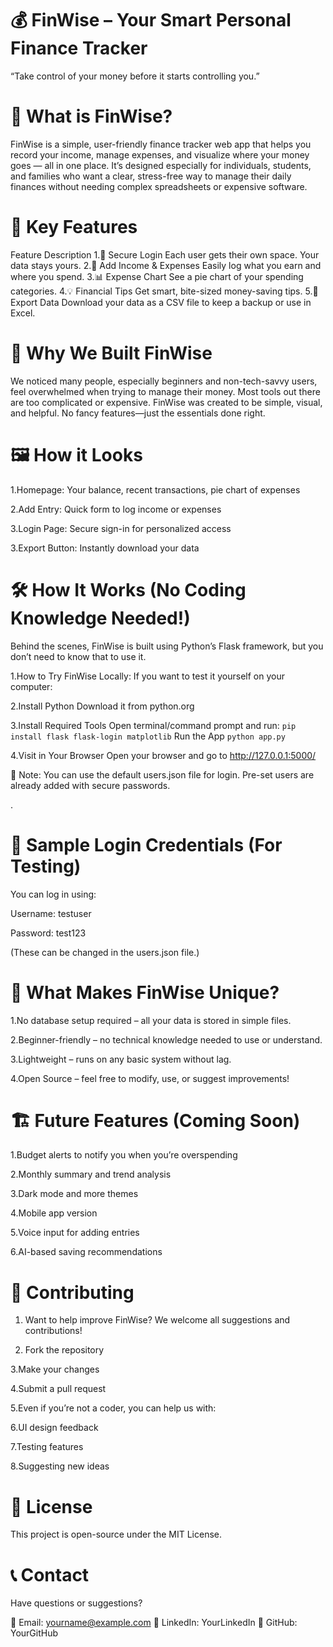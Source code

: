 # 💰 FinWise – Your Smart Personal Finance Tracker
 “Take control of your money before it starts controlling you.”

# 🧠 What is FinWise?
FinWise is a simple, user-friendly finance tracker web app that helps you record your income, manage expenses, and visualize where your money goes — all in one place. It’s designed especially for individuals, students, and families who want a clear, stress-free way to manage their daily finances without needing complex spreadsheets or expensive software.

# 🌟 Key Features
Feature	Description
1.🔐 Secure Login	Each user gets their own space. Your data stays yours.
2.💸 Add Income & Expenses	Easily log what you earn and where you spend.
3.📊 Expense Chart	See a pie chart of your spending categories.
4.💡 Financial Tips	Get smart, bite-sized money-saving tips.
5.📁 Export Data	Download your data as a CSV file to keep a backup or use in Excel.

# 📌 Why We Built FinWise
We noticed many people, especially beginners and non-tech-savvy users, feel overwhelmed when trying to manage their money. Most tools out there are too complicated or expensive. FinWise was created to be simple, visual, and helpful. No fancy features—just the essentials done right.


# 🖼️ How it Looks
1.Homepage: Your balance, recent transactions, pie chart of expenses

2.Add Entry: Quick form to log income or expenses

3.Login Page: Secure sign-in for personalized access

3.Export Button: Instantly download your data

# 🛠️ How It Works (No Coding Knowledge Needed!)
Behind the scenes, FinWise is built using Python’s Flask framework, but you don’t need to know that to use it.

1.How to Try FinWise Locally:
If you want to test it yourself on your computer:

2.Install Python
Download it from python.org

3.Install Required Tools
Open terminal/command prompt and run:
`
pip install flask flask-login matplotlib
`
Run the App
`
python app.py
`

4.Visit in Your Browser
Open your browser and go to http://127.0.0.1:5000/

📌 Note: You can use the default users.json file for login. Pre-set users are already added with secure passwords.

.

# 🧪 Sample Login Credentials (For Testing)
You can log in using:

Username: testuser

Password: test123

(These can be changed in the users.json file.)

# 🧠 What Makes FinWise Unique?
1.No database setup required – all your data is stored in simple files.

2.Beginner-friendly – no technical knowledge needed to use or understand.

3.Lightweight – runs on any basic system without lag.

4.Open Source – feel free to modify, use, or suggest improvements!


# 🏗️ Future Features (Coming Soon)
1.Budget alerts to notify you when you’re overspending

2.Monthly summary and trend analysis

3.Dark mode and more themes

4.Mobile app version

5.Voice input for adding entries

6.AI-based saving recommendations

 # 🤝 Contributing
1. Want to help improve FinWise? We welcome all suggestions and contributions!

2. Fork the repository

3.Make your changes

4.Submit a pull request

5.Even if you’re not a coder, you can help us with:

6.UI design feedback

7.Testing features

8.Suggesting new ideas

# 📃 License
This project is open-source under the MIT License.

# 📞 Contact
Have questions or suggestions?

📧 Email: yourname@example.com
🔗 LinkedIn: YourLinkedIn
🐙 GitHub: YourGitHub





